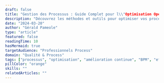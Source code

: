 ```yaml
---
draft: false
title: "Gestion des Processus : Guide Complet pour l\\"Optimisation Opérationnelle"
description: "Découvrez les méthodes et outils pour optimiser vos processus métier. Un guide détaillé sur l\\"analyse, l\\"amélioration et la gestion efficace des processus."
date: "2024-03-20"
author: "Gérald Pameole"
type: "article"
featured: false
readingTime: 10
hasMermaid: true
targetAudience: "Professionnels Process"
domain: "Qualité & Process"
tags: ["processus", "optimisation", "amélioration continue", "BPM", "efficacité opérationnelle"]
pillColor: "orange"
skills: ""
relatedArticles: ""
---
```


##
